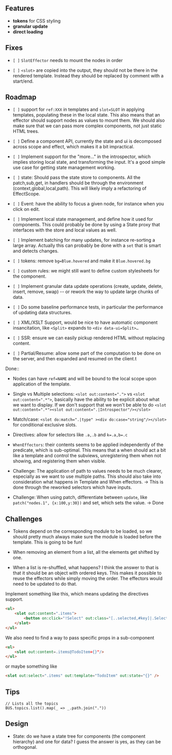 ## Features

-   **tokens** for CSS styling
-   **granular update**
-   **direct loading**

## Fixes

-   `[ ]` `SlotEffector` needs to mount the nodes in order

-   `[ ]` `<slot>` are copied into the output, they should not be there
    in the rendered template. Instead they should be replaced by comment
    with a start/end.

## Roadmap

-   `[ ]` support for `ref:XXX` in templates and `slot=SLOT` in applying
    templates, populating these in the local state. This also means that
    an effector should support nodes as values to mount them. We should
    also make sure that we can pass more complex components, not just
    static HTML trees.

-   `[ ]` Define a component API, currently the state and ui is
    decomposed across scope and effect, which makes it a bit
    impractical.

-   `[ ]` Implement support for the "more..." in the introspector, which
    implies storing local state, and transforming the input. It's a good
    simple use case for getting state management working.

-   `[ ]` state: Should pass the state store to components. All the
    patch,sub,get, in handlers should be through the environment
    (context,global,local,path). This will likely imply a refactoring of
    EffectScope.

-   `[ ]` Event: have the ability to focus a given node, for instance
    when you click on edit.

-   `[ ]` Implement local state management, and define how it used for
    components. This could probably be done by using a State proxy that
    interfaces with the store and local values as well.

-   `[ ]` Implement batching for many updates, for instance re-sorting a
    large array. Actually this can probably be done with a `set` that is
    smart and detects changes.

-   `[ ]` tokens: remove `bg=Blue.hovered` and make it `Blue.hovered.bg`

-   `[ ]` custom rules: we might still want to define custom stylesheets
    for the component.

-   `[ ]` Implement granular data update operations (create, update,
    delete, insert, remove, swap) -- or rework the way to update large
    chunks of data.

-   `[ ]` Do some baseline performance tests, in particular the
    performance of updating data structures.

-   `[ ]` XML/XSLT Support, would be nice to have automatic component
    insancitation, like `<Split>` expands to `<div data-ui=Split>…`

-   `[ ]` SSR: ensure we can easily pickup rendered HTML without
    replacing content.

-   `[ ]` Partial/Resume: allow some part of the computation to be done
    on the server, and then expanded and resumed on the client.t

Done::

-   Nodes can have `ref=NAME` and will be bound to the local scope upon
    application of the template.

-   Single vs Multiple selections: `<slot out:content=".">` vs
    `<slot out:content=".*">`, basically have the ability to be explicit
    about what we want to display. If we don't support that we won't be
    able to do
    `<slot out:content=".*"><slot out:content=".|Introspector"/></slot>`

-   Match/case:
    `<slot do:match=".|type" ><div do:case="string"/></slot>` for
    conditional exclusive slots.

-   Directives: allow for selectors like `.a,.b` and `k=.a,b=.c`

-   `WhenEffectors`: their contents seems to be applied independently of
    the predicate, which is sub-optimal. This means that a when should
    act a bit like a template and control the subviews, unregistering
    them when not showing, and registering them when visible.

-   Challenge: The application of path to values needs to be much
    clearer, especially as we want to use multiple paths. This should
    also take into consideration what happens in Template and When
    effectors. → This is done through the reworked selectors which have
    inputs.

-   Challenge: When using patch, differentiate between `update`, like
    `patch("nodes.1", {x:100,y:30})` and set, which sets the value. →
    Done

## Challenges

-   Tokens depend on the corresponding module to be loaded, so we should
    pretty much always make sure the module is loaded before the
    template. This is going to be fun!

-   When removing an element from a list, all the elements get shifted
    by one.

-   When a list is re-shuffled, what happens? I think the answer to that
    is that it should be an object with ordered keys. This makes it
    possible to reuse the effectors while simply moving the order. The
    effectors would need to be updated to do that.

Implement something like this, which means updating the directives
support.

``` html
<ul>
    <slot out:content=".items">
        <button on:click="!Select" out:class="[..selected,#key]|.Selected"><slot out:content=".label" /></button>
    </slot>
</ul>
```

We also need to find a way to pass specific props in a sub-component

``` html
<ul>
    <slot out:content=.items@TodoItem={}"/>
</ul>
```

or maybe something like

``` html
<slot out:select=".items" out:template="TodoItem" out:state="{}" />
```

## Tips

    // Lists all the topics
    BUS.topics.list().map(_ => _.path.join("."))

## Design

-   State: do we have a state tree for components (the component
    hierarchy) and one for data? I guess the answer is yes, as they can
    be orthogonal.
